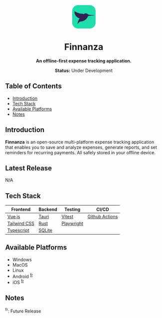 <div align="center">
  <img src="public/finnanza_logo_rounded.svg" alt="finnanza" height="75" style="border-radius: 5%;">
  <h1>Finnanza</h1>
  <p><strong>An offline-first expense tracking application.</strong></p>
  <p><strong>Status:</strong> Under Development</p>
</div>

## Table of Contents

- [Introduction](#introduction)
- [Tech Stack](#tech-stack)
- [Available Platforms](#available-platforms)
- [Notes](#notes)

## Introduction

**Finnanza** is an open-source multi-platform expense tracking application that enables you to save and analyze expenses, generate reports, and set reminders for recurring payments. All safely stored in your offline device.

## Latest Release

N/A

## Tech Stack

<div>
	<table>
		<thead>
			<tr>
				<th>Frontend</th>
				<th>Backend</th>
				<th>Testing</th>
				<th>CI/CD</th>
			</tr>
		</thead>
		<tbody>
			<tr>
				<td><a href="https://vuejs.org/" target="_blank" rel="noopener noreferrer">Vue.js</a></td>
				<td><a href="https://tauri.app" target="_blank" rel="noopener noreferrer">Tauri</a></td>
				<td><a href="https://vitest.dev/" target="_blank" rel="noopener noreferrer">Vitest</a></td>
				<td><a href="https://docs.github.com/en/actions" target="_blank" rel="noopener noreferrer">Github Actions</a></td>
			</tr>
			<tr>
				<td><a href="https://tailwindcss.com/" target="_blank" rel="noopener noreferrer">Tailwind CSS</a></td>
				<td><a href="https://www.rust-lang.org/" target="_blank" rel="noopener noreferrer">Rust</a></td>
				<td><a href="https://playwright.dev/" target="_blank" rel="noopener noreferrer">Playwright</a></td>
				<td>&nbsp;</td>
			</tr>
			<tr>
				<td><a href="https://www.typescriptlang.org/" target="_blank" rel="noopener noreferrer">Typescript</a></td>
				<td><a href="https://www.sqlite.org/" target="_blank" rel="noopener noreferrer">SQLite</a></td>
				<td>&nbsp;</td>
				<td>&nbsp;</td>
			</tr>
		</tbody>
	</table>
</div>

## Available Platforms

- Windows
- MacOS
- Linux
- Android <sup><a href="#fr">fr</a></sup>
- iOS <sup><a href="#fr">fr</a></sup>

## Notes

<sup><a id="fr">fr</a></sup>: Future Release
